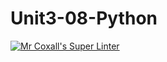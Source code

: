 # Unit3-08-Python

[![Mr Coxall's Super Linter](https://github.com/ICS3U-Programming-ChristopherD/Unit3-08-Python/workflows/Mr%20Coxall's%20Super%20Linter/badge.svg)](https://github.com/ICS3U-Programming-ChristopherD/Unit3-08-Python/actions/)
